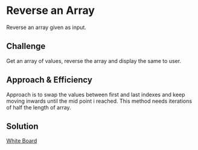 # Reverse an Array
Reverse an array given as input. 

## Challenge
Get an array of values, reverse the array and display the same to user.

## Approach & Efficiency
<!-- What approach did you take? Why? What is the Big O space/time for this approach? -->
Approach is to swap the values between first and last indexes and keep moving inwards until the mid point i reached. This method needs iterations of half the length of array.

## Solution
[White Board](assets/array-reverse.jpg)